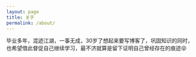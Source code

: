 ```yaml
---
layout: page
title: 关于
permalink: /about/
---
```


毕业多年，混迹江湖，一事无成，30岁了想起来要写博客了，巩固知识的同时，也希望借此督促自己继续学习，最不济就算是留下证明自己曾经存在的痕迹:stuck_out_tongue_closed_eyes:
